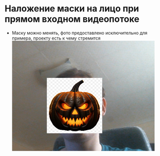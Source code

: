 # Наложение маски на лицо при прямом входном видеопотоке
* Маску можно менять, фото предоставлено исключительно для примера, проекту есть к чему стремится
![img.png](example.png)